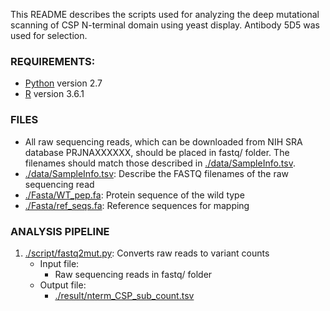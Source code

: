 This README describes the scripts used for analyzing the deep mutational scanning of CSP N-terminal domain using yeast display. Antibody 5D5 was used for selection. 

### REQUIREMENTS:
* [Python](https://www.python.org/) version 2.7
* [R](https://www.r-project.org) version 3.6.1

### FILES
* All raw sequencing reads, which can be downloaded from NIH SRA database PRJNAXXXXXX, should be placed in fastq/ folder. The filenames should match those described in [./data/SampleInfo.tsv](./data/SampleInfo.tsv).
* [./data/SampleInfo.tsv](./data/SampleInfo.tsv): Describe the FASTQ filenames of the raw sequencing read
* [./Fasta/WT\_pep.fa](./Fasta/WT\_pep.fa): Protein sequence of the wild type
* [./Fasta/ref\_seqs.fa](./Fasta/ref\_seqs.fa): Reference sequences for mapping

### ANALYSIS PIPELINE
1. [./script/fastq2mut.py](./script/fastq2mut.py): Converts raw reads to variant counts 
    - Input file:
      - Raw sequencing reads in fastq/ folder
    - Output file:
      - [./result/nterm\_CSP\_sub_count.tsv](./result/nterm\_CSP\_sub_count.tsv)
